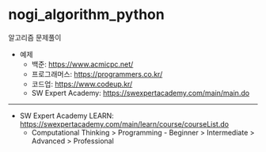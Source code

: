 # nogi_algorithm_python
알고리즘 문제풀이

- 예제
  - 백준: https://www.acmicpc.net/
  - 프로그래머스: https://programmers.co.kr/
  - 코드업: https://www.codeup.kr/
  - SW Expert Academy: https://swexpertacademy.com/main/main.do

---
- SW Expert Academy LEARN: https://swexpertacademy.com/main/learn/course/courseList.do
  - Computational Thinking > Programming - Beginner > Intermediate > Advanced > Professional

